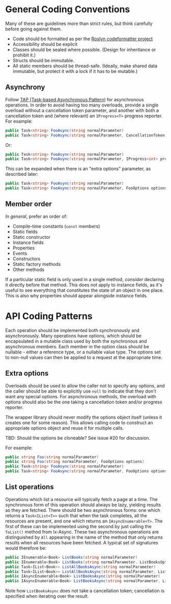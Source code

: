 General Coding Conventions
====

Many of these are guidelines more than strict rules, but think
carefully before going against them.

- Code should be formatted as per the [Roslyn codeformatter project](https://github.com/dotnet/codeformatter)
- Accessibility should be explicit
- Classes should be sealed where possible. (Design for inheritance
  or prohibit it.)
- Structs should be immutable.
- All static members should be thread-safe. (Ideally, make shared
  data immutable, but protect it with a lock if it has to be mutable.)

Asynchrony
---

Follow [TAP (Task-based Asynchronous
Pattern)](https://msdn.microsoft.com/en-us/library/hh873175(v=vs.110).aspx)
for asynchronous operations. In order to avoid having too many
overloads, provide a single overload without a cancellation token
parameter, and another with both a cancellation token and (where
relevant) an `IProgress<T>` progress reporter. For example:

```csharp
public Task<string> FooAsync(string normalParameter)
public Task<string> FooAsync(string normalParameter, CancellationToken token)
```

Or:

```csharp
public Task<string> FooAsync(string normalParameter)
public Task<string> FooAsync(string normalParameter, IProgress<int> progress, CancellationToken token)
```

This can be expanded when there is an "extra options" parameter, as
described later:

```csharp
public Task<string> FooAsync(string normalParameter)
public Task<string> FooAsync(string normalParameter, FooOptions options, IProgress<int> progress, CancellationToken token)
```

Member order
---

*In general*, prefer an order of:

- Compile-time constants (`const` members)
- Static fields
- Static constructor
- Instance fields
- Properties
- Events
- Constructors
- Static factory methods
- Other methods

If a particular static field is only used in a single method,
*consider* declaring it directly before that method. This does not
apply to instance fields, as it's useful to see everything that
constitutes the state of an object in one place. This is also why
properties should appear alongside instance fields.

API Coding Patterns
====

Each operation should be implemented both synchronously and
asynchronously. Many operations have options, which should be
encapsulated in a mutable class used by both the synchronous and
asynchronous members. Each member in the option class should be
nullable - either a reference type, or a nullable value type. The
options set to non-null values can then be applied to a request at
the appropriate time.

Extra options
---

Overloads should be used to allow the caller not to specify any
options, and the caller should be able to explicitly use `null` to
indicate that they don't want any special options. For asynchronous
methods, the overload with options should also be the one taking a
cancellation token and/or progress reporter.

The wrapper library should never modify the options object itself
(unless it creates one for some reason). This allows calling code to
construct an appropriate options object and reuse it for multiple
calls.

TBD: Should the options be cloneable? See issue #20 for discussion.

For example:

```csharp
public string Foo(string normalParameter)
public string Foo(string normalParameter, FooOptions options)
public Task<string> FooAsync(string normalParameter)
public Task<string> FooAsync(string normalParameter, FooOptions options, CancellationToken token)
```

List operations
---

Operations which list a resource will typically fetch a page at a
time. The synchronous form of this operation should always be lazy,
yielding results as they are fetched. There should be two
asynchronous forms: one which returns a `Task<IList<T>>` such that
when the task completes, all the resources are present, and one 
which returns an `IAsyncEnumerable<T>`. The first of these can be
implemented using the second by just calling the `ToList()` method
from Ix-Async. These two asynchronous operations are distinguished
by `All` appearing in the name of the method that only returns results
when all resources have been fetched. A typical set of signatures would therefore be:

```csharp
public IEnumerable<Book> ListBooks(string normalParameter)
public IEnumerable<Book> ListBooks(string normalParameter, ListBooksOptions options)
public Task<IList<Book>> ListAllBooksAsync(string normalParameter)
public Task<IList<Book>> ListAllBooksAsync(string normalParameter, ListBooksOptions options, CancellationToken token)
public IAsyncEnumerable<Book> ListBooksAsync(string normalParameter)
public IAsyncEnumerable<Book> ListBooksAsync(string normalParameter, ListBooksOptions options)
```

Note how `ListBooksAsync` does not take a cancellation token;
cancellation is specified when iterating over the result.
